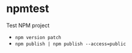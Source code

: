 # npmtest
Test NPM project


* ```npm version patch```
* ```npm publish | npm publish --access=public```